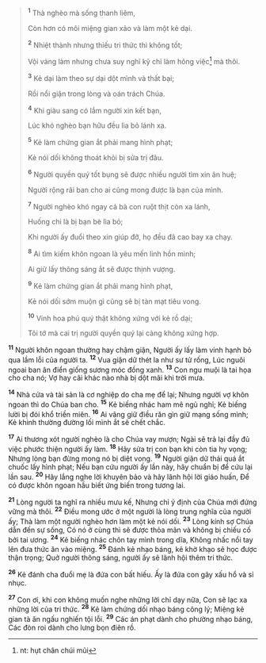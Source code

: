 
> <sup><b>1</b></sup> Thà nghèo mà sống thanh liêm,
> 
> Còn hơn có môi miệng gian xảo và làm một kẻ dại.
> 
> <sup><b>2</b></sup> Nhiệt thành nhưng thiếu tri thức thì không tốt;
> 
> Vội vàng làm nhưng chưa suy nghĩ kỹ chỉ làm hỏng việc[^1] mà thôi.
> 
> <sup><b>3</b></sup> Kẻ dại làm theo sự dại dột mình và thất bại;
> 
> Rồi nổi giận trong lòng và oán trách Chúa.
> 
> <sup><b>4</b></sup> Khi giàu sang có lắm người xin kết bạn,
> 
> Lúc khó nghèo bạn hữu đều lìa bỏ lánh xa.
> 
> <sup><b>5</b></sup> Kẻ làm chứng gian ắt phải mang hình phạt;
> 
> Kẻ nói dối không thoát khỏi bị sửa trị đâu.
> 
> <sup><b>6</b></sup> Người quyền quý tốt bụng sẽ được nhiều người tìm xin ân huệ;
> 
> Người rộng rãi ban cho ai cũng mong được là bạn của mình.
> 
> <sup><b>7</b></sup> Người nghèo khó ngay cả bà con ruột thịt còn xa lánh,
> 
> Huống chi là bị bạn bè lìa bỏ;
> 
> Khi người ấy đuổi theo xin giúp đỡ, họ đều đã cao bay xa chạy.
> 
> <sup><b>8</b></sup> Ai tìm kiếm khôn ngoan là yêu mến linh hồn mình;
> 
> Ai giữ lấy thông sáng ắt sẽ được thịnh vượng.
> 
> <sup><b>9</b></sup> Kẻ làm chứng gian ắt phải mang hình phạt,
> 
> Kẻ nói dối sớm muộn gì cũng sẽ bị tàn mạt tiêu vong.
> 
> <sup><b>10</b></sup> Vinh hoa phú quý thật không xứng với kẻ rồ dại;
> 
> Tôi tớ mà cai trị người quyền quý lại càng không xứng hợp.
>

<sup><b>11</b></sup> Người khôn ngoan thường hay chậm giận, Người ấy lấy làm vinh hạnh bỏ qua lầm lỗi của người ta. <sup><b>12</b></sup> Vua giận dữ thét la như sư tử rống, Lúc nguôi ngoai ban ân điển giống sương móc đồng xanh. <sup><b>13</b></sup> Con ngu muội là tai họa cho cha nó; Vợ hay cãi khác nào nhà bị dột mãi khi trời mưa.

<sup><b>14</b></sup> Nhà cửa và tài sản là cơ nghiệp do cha mẹ để lại; Nhưng người vợ khôn ngoan thì do Chúa ban cho. <sup><b>15</b></sup> Kẻ biếng nhác ham mê ngủ nghỉ; Kẻ biếng lười bị đói khổ triền miên. <sup><b>16</b></sup> Ai vâng giữ điều răn gìn giữ mạng sống mình; Kẻ khinh thường đường lối mình ắt sẽ chết chắc.

<sup><b>17</b></sup> Ai thương xót người nghèo là cho Chúa vay mượn; Ngài sẽ trả lại đầy đủ việc phước thiện người ấy làm. <sup><b>18</b></sup> Hãy sửa trị con bạn khi còn tia hy vọng; Nhưng lòng bạn đừng mong nó bị diệt vong. <sup><b>19</b></sup> Người giận dữ thái quá ắt chuốc lấy hình phạt; Nếu bạn cứu người ấy lần này, hãy chuẩn bị để cứu lại lần sau. <sup><b>20</b></sup> Hãy lắng nghe lời khuyên bảo và hãy lãnh hội lời giáo huấn, Ðể có được khôn ngoan hầu biết ứng biến trong tương lai.

<sup><b>21</b></sup> Lòng người ta nghĩ ra nhiều mưu kế, Nhưng chỉ ý định của Chúa mới đứng vững mà thôi. <sup><b>22</b></sup> Ðiều mong ước ở một người là lòng trung nghĩa của người ấy; Thà làm một người nghèo hơn làm một kẻ nói dối. <sup><b>23</b></sup> Lòng kính sợ Chúa dẫn đến sự sống, Có nó ở cùng thì sẽ được thỏa mãn và không bị chiếu cố bởi tai ương. <sup><b>24</b></sup> Kẻ biếng nhác chôn tay mình trong dĩa, Không nhấc nổi tay lên đưa thức ăn vào miệng. <sup><b>25</b></sup> Ðánh kẻ nhạo báng, kẻ khờ khạo sẽ học được thận trọng; Quở người thông sáng, người ấy sẽ lãnh hội thêm tri thức.

<sup><b>26</b></sup> Kẻ đánh cha đuổi mẹ là đứa con bất hiếu. Ấy là đứa con gây xấu hổ và sỉ nhục.

<sup><b>27</b></sup> Con ơi, khi con không muốn nghe những lời chỉ dạy nữa, Con sẽ lạc xa những lời của tri thức. <sup><b>28</b></sup> Kẻ làm chứng dối nhạo báng công lý; Miệng kẻ gian tà ăn ngấu nghiến tội lỗi. <sup><b>29</b></sup> Các án phạt dành cho phường nhạo báng, Các đòn roi dành cho lưng bọn điên rồ.

[^1]: nt: hụt chân chúi mũi
